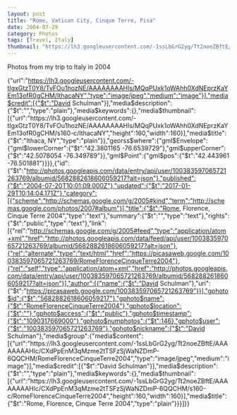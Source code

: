 ```yaml
---
layout: post
title: "Rome, Vatican City, Cinque Terre, Pisa"
date: 2004-07-29
category: Photos
tags: [Travel, Italy]
thumbnail: "https://lh3.googleusercontent.com/-1ssLbGrG2yg/Tt2noeZBftE/AAAAAAAAHlc/CXdPpEnM3qMzme2tTSFzSjWaNZDmP-6QQCHM/RomeFlorenceCinqueTerre2004"
---
```


Photos from my trip to Italy in 2004

{"url":"https://lh3.googleusercontent.com/-tIgxGtzT0Y8/TvFOu1hozNE/AAAAAAAAHls/MQqPUxk1oWAhh0XdNEprzKaYEm13ofR0gCHM/IthacaNY","type":"image/jpeg","medium":"image"}],"media$credit":[{"$t":"David Schulman"}],"media$description":{"$t":"","type":"plain"},"media$keywords":{},"media$thumbnail":[{"url":"https://lh3.googleusercontent.com/-tIgxGtzT0Y8/TvFOu1hozNE/AAAAAAAAHls/MQqPUxk1oWAhh0XdNEprzKaYEm13ofR0gCHM/s160-c/IthacaNY","height":160,"width":160}],"media$title":{"$t":"Ithaca, NY","type":"plain"}},"georss$where":{"gml$Envelope":{"gml$lowerCorner":{"$t":"42.3801165 -76.6539729"},"gml$upperCorner":{"$t":"42.5078054 -76.349789"}},"gml$Point":{"gml$pos":{"$t":"42.443961 -76.501881"}}}},{"id":{"$t":"http://photos.googleapis.com/data/entry/api/user/100383597065721263769/albumid/5682882618606059217?alt=json"},"published":{"$t":"2004-07-20T10:01:09.000Z"},"updated":{"$t":"2017-01-29T10:14:04.171Z"},"category":[{"scheme":"http://schemas.google.com/g/2005#kind","term":"http://schemas.google.com/photos/2007#album"}],"title":{"$t":"Rome, Florence, Cinque Terre 2004","type":"text"},"summary":{"$t":"","type":"text"},"rights":{"$t":"public","type":"text"},"link":[{"rel":"http://schemas.google.com/g/2005#feed","type":"application/atom+xml","href":"http://photos.googleapis.com/data/feed/api/user/100383597065721263769/albumid/5682882618606059217?alt=json"},{"rel":"alternate","type":"text/html","href":"https://picasaweb.google.com/100383597065721263769/RomeFlorenceCinqueTerre2004"},{"rel":"self","type":"application/atom+xml","href":"http://photos.googleapis.com/data/entry/api/user/100383597065721263769/albumid/5682882618606059217?alt=json"}],"author":[{"name":{"$t":"David Schulman"},"uri":{"$t":"https://picasaweb.google.com/100383597065721263769"}}],"gphoto$id":{"$t":"5682882618606059217"},"gphoto$name":{"$t":"RomeFlorenceCinqueTerre2004"},"gphoto$location":{"$t":""},"gphoto$access":{"$t":"public"},"gphoto$timestamp":{"$t":"1090317669000"},"gphoto$numphotos":{"$t":146},"gphoto$user":{"$t":"100383597065721263769"},"gphoto$nickname":{"$t":"David Schulman"},"media$group":{"media$content":[{"url":"https://lh3.googleusercontent.com/-1ssLbGrG2yg/Tt2noeZBftE/AAAAAAAAHlc/CXdPpEnM3qMzme2tTSFzSjWaNZDmP-6QQCHM/RomeFlorenceCinqueTerre2004","type":"image/jpeg","medium":"image"}],"media$credit":[{"$t":"David Schulman"}],"media$description":{"$t":"","type":"plain"},"media$keywords":{},"media$thumbnail":[{"url":"https://lh3.googleusercontent.com/-1ssLbGrG2yg/Tt2noeZBftE/AAAAAAAAHlc/CXdPpEnM3qMzme2tTSFzSjWaNZDmP-6QQCHM/s160-c/RomeFlorenceCinqueTerre2004","height":160,"width":160}],"media$title":{"$t":"Rome, Florence, Cinque Terre 2004","type":"plain"}}}]}}
